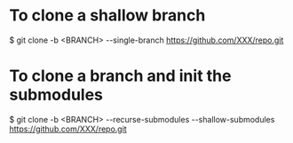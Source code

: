 # To clone a shallow branch

$ git clone -b \<BRANCH\> --single-branch https://github.com/XXX/repo.git


# To clone a branch and init the submodules

$ git clone -b \<BRANCH\> --recurse-submodules --shallow-submodules https://github.com/XXX/repo.git
